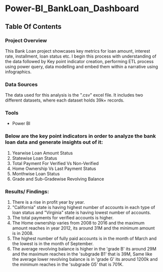 # Power-BI_BankLoan_Dashboard

## Table Of Contents

### Project Overview

This Bank Loan project showcases key metrics for loan amount, interest rate, installment, loan status etc. I begin this process with understanding of the data followed by Key point indicator creation, performing ETL process using power query, data modelling and embed them within a narrative using infographics.

### Data Sources
The data used for this analysis is the ".csv" excel file. It includes two different datasets, where each dataset holds 39k+ records.

### Tools
- Power BI

### Below are the key point indicators in order to analyze the bank loan data and generate insights out of it:

1. Yearwise Loan Amount Status
2. Statewise Loan Status
3. Total Payment For Verified Vs Non-Verified
4. Home Ownership Vs Last Payment Status
5. Monthwise Loan Status
6. Grade and Sub-Gradewise Revolving Balance

### Results/ Findings:

1. There is a rise in profit year by year.
2. "California" state is having highest number of accounts in each type of loan status and "Virginia" state is having lowest number of accounts.
3. The total payments for verified accounts is higher.
4. The Home ownership varies from 2008 to 2016 and the maximum amount reaches in year 2012, its around 31M and the minimum amount is in 2008.
5. The highest number of fully paid accounts is in the month of March and the lowest is in the month of September.
6. The average revolving balance is higher in the 'grade B' its around 29M and the maximum reaches in the 'subgrade B1' that is 39M, Same like the average lower revolving balance is in 'grade G' its around 1200k and the minimum reaches in the 'subgrade G5' that is 701K.
